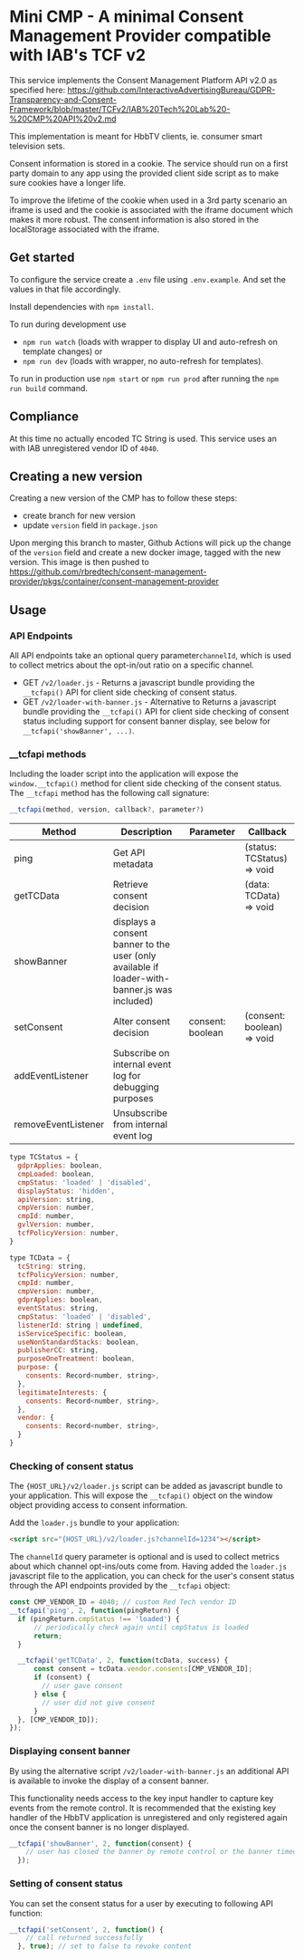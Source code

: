 # Mini CMP - A minimal Consent Management Provider compatible with IAB's TCF v2

This service implements the Consent Management Platform API v2.0 as specified
here: <https://github.com/InteractiveAdvertisingBureau/GDPR-Transparency-and-Consent-Framework/blob/master/TCFv2/IAB%20Tech%20Lab%20-%20CMP%20API%20v2.md>

This implementation is meant for HbbTV clients, ie. consumer smart television sets.

Consent information is stored in a cookie. The service should run on a first party
domain to any app using the provided client side script as to make sure cookies
have a longer life.

To improve the lifetime of the cookie when used in a 3rd party scenario an iframe
is used and the cookie is associated with the iframe document which makes it more
robust. The consent information is also stored in the localStorage associated
with the iframe.

## Get started

To configure the service create a `.env` file using `.env.example`. And set the
values in that file accordingly.

Install dependencies with `npm install`.

To run during development use

- `npm run watch` (loads with wrapper to display UI and auto-refresh on template changes) or
- `npm run dev` (loads with wrapper, no auto-refresh for templates).

To run in production use `npm start` or `npm run prod` after running the `npm run build` command.

## Compliance

At this time no actually encoded TC String is used. This service uses an with
IAB unregistered vendor ID of `4040`.

## Creating a new version

Creating a new version of the CMP has to follow these steps:

- create branch for new version
- update `version` field in `package.json`

Upon merging this branch to master, Github Actions will pick up the change of the `version` field and create a new docker image, tagged with the new version.
This image is then pushed to <https://github.com/rbredtech/consent-management-provider/pkgs/container/consent-management-provider>

## Usage

### API Endpoints

All API endpoints take an optional query parameter`channelId`, which is used to collect metrics about the opt-in/out ratio on a specific channel.

- GET `/v2/loader.js` - Returns a javascript bundle providing the `__tcfapi()` API for client side checking of consent status.
- GET `/v2/loader-with-banner.js` - Alternative to Returns a javascript bundle providing the `__tcfapi()` API for client side checking of consent status including support for consent banner display, see below for `__tcfapi('showBanner', ...)`.

### __tcfapi methods

Including the loader script into the application will expose the `window.__tcfapi()` method for client side checking of the consent status. The `__tcfapi` method has the following call signature:

```js
__tcfapi(method, version, callback?, parameter?)
```

| Method | Description     | Parameter | Callback                   |
|--------|-----------------|------------|----------------------------|
| ping   |Get API metadata |  | (status: TCStatus) => void |
| getTCData | Retrieve consent decision | | (data: TCData) => void     |
| showBanner | displays a consent banner to the user (only available if loader-with-banner.js was included) | |                            |
| setConsent | Alter consent decision | consent: boolean | (consent: boolean) => void |
| addEventListener | Subscribe on internal event log for debugging purposes | |
| removeEventListener | Unsubscribe from internal event log | |

```js
type TCStatus = {
  gdprApplies: boolean,
  cmpLoaded: boolean,
  cmpStatus: 'loaded' | 'disabled',
  displayStatus: 'hidden',
  apiVersion: string,
  cmpVersion: number,
  cmpId: number,
  gvlVersion: number,
  tcfPolicyVersion: number,
}

type TCData = {
  tcString: string,
  tcfPolicyVersion: number,
  cmpId: number,
  cmpVersion: number,
  gdprApplies: boolean,
  eventStatus: string,
  cmpStatus: 'loaded' | 'disabled',
  listenerId: string | undefined,
  isServiceSpecific: boolean,
  useNonStandardStacks: boolean,
  publisherCC: string,
  purposeOneTreatment: boolean,
  purpose: {
    consents: Record<number, string>,
  },
  legitimateInterests: {
    consents: Record<number, string>,
  },
  vendor: {
    consents: Record<number, string>,
  }
}
```

### Checking of consent status

The `{HOST_URL}/v2/loader.js` script can be added as javascript bundle to your application. This will expose the `__tcfapi()` object on the window object providing access to consent information.

Add the `loader.js` bundle to your application:

```html
<script src="{HOST_URL}/v2/loader.js?channelId=1234"></script>
```

The `channelId` query parameter is optional and is used to collect metrics about which channel opt-ins/outs come from.
Having added the `loader.js` javascript file to the application, you can check for the user's consent status through the API endpoints provided by the `__tcfapi` object:

```js
const CMP_VENDOR_ID = 4040; // custom Red Tech vendor ID
__tcfapi('ping', 2, function(pingReturn) {
  if (pingReturn.cmpStatus !== 'loaded') {
      // periodically check again until cmpStatus is loaded
      return;
  }

  __tcfapi('getTCData', 2, function(tcData, success) {
      const consent = tcData.vendor.consents[CMP_VENDOR_ID];
      if (consent) {
        // user gave consent
      } else {
        // user did not give consent
      }
  }, [CMP_VENDOR_ID]);
});
```

### Displaying consent banner

By using the alternative script `/v2/loader-with-banner.js` an additional API is available to invoke the display of a consent banner.

This functionality needs access to the key input handler to capture key events from the remote control. It is recommended that the
existing key handler of the HbbTV application is unregistered and only registered again once the consent banner is no longer displayed.

```js
__tcfapi('showBanner', 2, function(consent) {
    // user has closed the banner by remote control or the banner timeout was reached
  });
```

### Setting of consent status

You can set the consent status for a user by executing to following API function:

```js
__tcfapi('setConsent', 2, function() {
    // call returned successfully
  }, true); // set to false to revoke content
```

